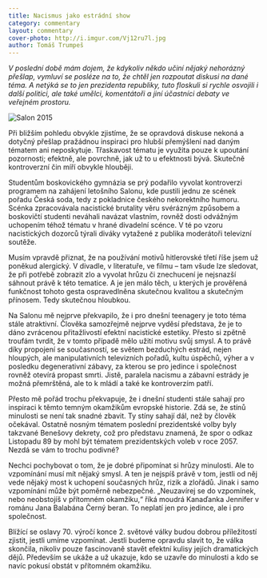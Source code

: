 ```yaml
---
title: Nacismus jako estrádní show
category: commentary
layout: commentary
cover-photo: http://i.imgur.com/Vj12ru7l.jpg
author: Tomáš Trumpeš
---
```


*V poslední době mám dojem, že kdykoliv někdo učiní nějaký nehorázný přešlap, vymluví se posléze na to, že chtěl jen rozpoutat diskusi na dané téma. A netýká se to jen prezidenta republiky, tuto floskuli si rychle osvojili i další politici, ale také umělci, komentátoři a jiní účastníci debaty ve veřejném prostoru.*

<img src="http://i.imgur.com/Vj12ru7.jpg" alt="Salon 2015" class="img-responsive">

Při bližším pohledu obvykle zjistíme, že se opravdová diskuse nekoná a dotyčný přešlap pražádnou inspiraci pro hlubší přemýšlení nad daným tématem ani neposkytuje. Třaskavost tématu je využita pouze k upoutání pozornosti; efektně, ale povrchně, jak už to u efektnosti bývá. Skutečně kontroverzní čin míří obvykle hlouběji.

Studentům boskovického gymnázia se prý podařilo vyvolat kontroverzi programem na zahájení letošního Salonu, kde pustili jednu ze scének pořadu Česká soda, tedy z pokladnice českého nekorektního humoru. Scénka zpracovávala nacistické brutality věru svérázným způsobem a boskovičtí studenti neváhali navázat vlastním, rovněž dosti odvážným uchopením téhož tématu v hrané divadelní scénce. V té po vzoru nacistických dozorců týrali diváky vytažené z publika moderátoři televizní soutěže.

Musím vpravdě přiznat, že na používání motivů hitlerovské třetí říše jsem už poněkud alergický. V divadle, v literatuře, ve filmu – tam všude lze sledovat, že při potřebě zobrazit zlo a vyvolat hrůzu či znechucení je nejsnazší sáhnout právě k této tematice. A je jen málo těch, u kterých je prověřená funkčnost tohoto gesta ospravedlněna skutečnou kvalitou a skutečným přínosem. Tedy skutečnou hloubkou.

Na Salonu mě nejprve překvapilo, že i pro dnešní teenagery je toto téma stále atraktivní. Člověka samozřejmě nejprve vyděsí představa, že je to dáno zvrácenou přitažlivostí efektní nacistické estetiky. Přesto si zpětně troufám tvrdit, že v tomto případě mělo užití motivu svůj smysl. A to právě díky propojení se současností, se světem bezduchých estrád, nejen hloupých, ale manipulativních televizních pořadů, kultu úspěchů, výher a v posledku degenerativní zábavy, za kterou se pro jedince i společnost rovněž otevírá propast smrti. Jistě, paralela nacismu a zábavní estrády je možná přemrštěná, ale to k mládí a také ke kontroverzím patří.

Přesto mě pořád trochu překvapuje, že i dnešní studenti stále sahají pro inspiraci k těmto temným okamžikům evropské historie. Zdá se, že stínů minulosti se není tak snadné zbavit. Ty stíny sahají dál, než by člověk očekával. Ostatně nosným tématem poslední prezidentské volby byly takzvané Benešovy dekrety, což pro představu znamená, že spor o odkaz Listopadu 89 by mohl být tématem prezidentských voleb v roce 2057. Nezdá se vám to trochu podivné?

Nechci pochybovat o tom, že je dobré připomínat si hrůzy minulosti. Ale to vzpomínání musí mít nějaký smysl. A ten je nejspíš právě v tom, jestli od něj vede nějaký most k uchopení současných hrůz, rizik a zlořádů. Jinak i samo vzpomínání může být poměrně nebezpečné. „Neuzavírej se do vzpomínek, nebo neobstojíš v přítomném okamžiku,“ říká moudrá Kanaďanka Jennifer v románu Jana Balabána Černý beran. To neplatí jen pro jedince, ale i pro společnost. 

Blížící se oslavy 70. výročí konce 2. světové války budou dobrou příležitostí zjistit, jestli umíme vzpomínat. Jestli budeme opravdu slavit to, že válka skončila, nikoliv pouze fascinovaně stavět efektní kulisy jejích dramatických dějů. Především se ukáže a už ukazuje, kdo se uzavře do minulosti a kdo se navíc pokusí obstát v přítomném okamžiku.
